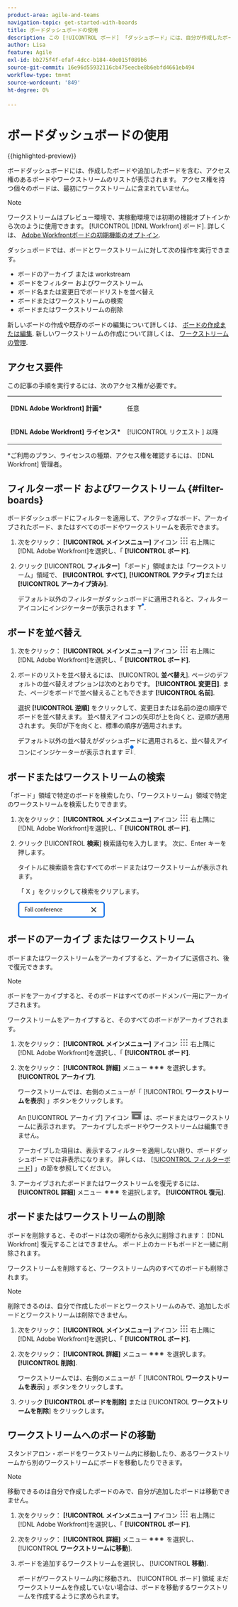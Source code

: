 ```yaml
---
product-area: agile-and-teams
navigation-topic: get-started-with-boards
title: ボードダッシュボードの使用
description: この [!UICONTROL ボード] 「ダッシュボード」には、自分が作成したボードや追加したボードなど、アクセス権のあるボードの一覧が表示されます。
author: Lisa
feature: Agile
exl-id: bb275f4f-efaf-4dcc-b184-40e015f089b6
source-git-commit: 16e96d55932116cb475eecbe8b6ebfd4661eb494
workflow-type: tm+mt
source-wordcount: '849'
ht-degree: 0%

---
```


# ボードダッシュボードの使用

{{highlighted-preview}}

ボードダッシュボードには、作成したボードや追加したボードを含む、アクセス権のあるボードやワークストリームのリストが表示されます。 アクセス権を持つ個々のボードは、最初にワークストリームに含まれていません。

>[!NOTE]
>
>ワークストリームはプレビュー環境で、実稼動環境では初期の機能オプトインから次のように使用できます。 [!UICONTROL [!DNL Workfront] ボード]. 詳しくは、 [Adobe Workfrontボードの初期機能のオプトイン](/help/quicksilver/agile/get-started-with-boards/boards-early-feature-opt-in.md).

ダッシュボードでは、ボードとワークストリームに対して次の操作を実行できます。

* ボードのアーカイブ <span class="preview">または workstream</span>
* ボードをフィルター <span class="preview">およびワークストリーム</span>
* ボード名または変更日でボードリストを並べ替え
* ボードまたはワークストリームの検索
* ボードまたはワークストリームの削除

新しいボードの作成や既存のボードの編集について詳しくは、 [ボードの作成または編集](../../agile/get-started-with-boards/create-edit-board.md). 新しいワークストリームの作成について詳しくは、 [ワークストリームの管理](/help/quicksilver/agile/use-boards-agile-planning-tools/manage-collections.md).

## アクセス要件

この記事の手順を実行するには、次のアクセス権が必要です。

<table style="table-layout:auto"> 
 <col> 
 <col> 
 <tbody> 
  <tr> 
   <td role="rowheader"><strong>[!DNL Adobe Workfront] 計画*</strong></td> 
   <td> <p>任意</p> </td> 
  </tr> 
  <tr> 
   <td role="rowheader"><strong>[!DNL Adobe Workfront] ライセンス*</strong></td> 
   <td> <p>[!UICONTROL リクエスト ] 以降</p> </td> 
  </tr> 
 </tbody> 
</table>

&#42;ご利用のプラン、ライセンスの種類、アクセス権を確認するには、 [!DNL Workfront] 管理者。

## フィルターボード <span class="preview">およびワークストリーム</span> {#filter-boards}

ボードダッシュボードにフィルターを適用して、アクティブなボード、アーカイブされたボード、またはすべてのボードやワークストリームを表示できます。

1. 次をクリック： **[!UICONTROL メインメニュー]** アイコン ![](assets/main-menu-icon.png) 右上隅に [!DNL Adobe Workfront]を選択し、「 **[!UICONTROL ボード]**.
1. クリック [!UICONTROL **フィルター**] 「ボード」領域または「ワークストリーム」領域で、 **[!UICONTROL すべて]**, **[!UICONTROL アクティブ]**&#x200B;または **[!UICONTROL アーカイブ済み]**.

   デフォルト以外のフィルターがダッシュボードに適用されると、フィルターアイコンにインジケーターが表示されます ![ダッシュボードに適用するフィルター](assets/boards-filterapplied-30x30.png).

## ボードを並べ替え

1. 次をクリック： **[!UICONTROL メインメニュー]** アイコン ![](assets/main-menu-icon.png) 右上隅に [!DNL Adobe Workfront]を選択し、「 **[!UICONTROL ボード]**.
1. ボードのリストを並べ替えるには、 [!UICONTROL **並べ替え**]. ページのデフォルトの並べ替えオプションは次のとおりです。 **[!UICONTROL 変更日]**. また、ページをボードで並べ替えることもできます **[!UICONTROL 名前]**.

   選択 **[!UICONTROL 逆順]** をクリックして、変更日または名前の逆の順序でボードを並べ替えます。 並べ替えアイコンの矢印が上を向くと、逆順が適用されます。 矢印が下を向くと、標準の順序が適用されます。

   デフォルト以外の並べ替えがダッシュボードに適用されると、並べ替えアイコンにインジケーターが表示されます ![適用された並べ替え](assets/sort-applied-boards.png).

## ボードまたはワークストリームの検索

「ボード」領域で特定のボードを検索したり、「ワークストリーム」領域で特定のワークストリームを検索したりできます。

1. 次をクリック： **[!UICONTROL メインメニュー]** アイコン ![](assets/main-menu-icon.png) 右上隅に [!DNL Adobe Workfront]を選択し、「 **[!UICONTROL ボード]**.
1. クリック [!UICONTROL **検索**] 検索語句を入力します。 次に、Enter キーを押します。

   タイトルに検索語を含むすべてのボードまたはワークストリームが表示されます。

   「 X 」をクリックして検索をクリアします。

   ![ダッシュボードでのボードの検索](assets/boards-searchbox.png)

## ボードのアーカイブ <span class="preview">またはワークストリーム</span>

ボードまたはワークストリームをアーカイブすると、アーカイブに送信され、後で復元できます。

>[!NOTE]
>
>ボードをアーカイブすると、そのボードはすべてのボードメンバー用にアーカイブされます。
>
>ワークストリームをアーカイブすると、そのすべてのボードがアーカイブされます。

1. 次をクリック： **[!UICONTROL メインメニュー]** アイコン ![](assets/main-menu-icon.png) 右上隅に [!DNL Adobe Workfront]を選択し、「 **[!UICONTROL ボード]**.
1. 次をクリック： **[!UICONTROL 詳細]** メニュー ![その他のメニュー](assets/more-icon-spectrum.png) を選択します。 **[!UICONTROL アーカイブ]**.

   ワークストリームでは、右側のメニューが「 [!UICONTROL **ワークストリームを表示**] 」ボタンをクリックします。

   An [!UICONTROL アーカイブ] アイコン ![アーカイブ](assets/archive-icon-spectrum-25x20.png) は、ボードまたはワークストリームに表示されます。 アーカイブしたボードやワークストリームは編集できません。

   アーカイブした項目は、表示するフィルターを適用しない限り、ボードダッシュボードでは非表示になります。 詳しくは、 [[!UICONTROL フィルターボード]](#filter-boards) 」の節を参照してください。

1. アーカイブされたボードまたはワークストリームを復元するには、 **[!UICONTROL 詳細]** メニュー ![その他のメニューアイコン](assets/more-icon-spectrum.png) を選択します。 **[!UICONTROL 復元]**.

## ボードまたはワークストリームの削除

ボードを削除すると、そのボードは次の場所から永久に削除されます： [!DNL Workfront] 復元することはできません。 ボード上のカードもボードと一緒に削除されます。

ワークストリームを削除すると、ワークストリーム内のすべてのボードも削除されます。

>[!NOTE]
>
>削除できるのは、自分で作成したボードとワークストリームのみで、追加したボードとワークストリームは削除できません。

1. 次をクリック： **[!UICONTROL メインメニュー]** アイコン ![](assets/main-menu-icon.png) 右上隅に [!DNL Adobe Workfront]を選択し、「 **[!UICONTROL ボード]**.
1. 次をクリック： **[!UICONTROL 詳細]** メニュー ![[!UICONTROL その他のメニュー]](assets/more-icon-spectrum.png) を選択します。 **[!UICONTROL 削除]**.

   ワークストリームでは、右側のメニューが「 [!UICONTROL **ワークストリームを表示**] 」ボタンをクリックします。

1. クリック **[!UICONTROL ボードを削除]** または [!UICONTROL **ワークストリームを削除**] をクリックします。

## ワークストリームへのボードの移動

スタンドアロン・ボードをワークストリーム内に移動したり、あるワークストリームから別のワークストリームにボードを移動したりできます。

>[!NOTE]
>
>移動できるのは自分で作成したボードのみで、自分が追加したボードは移動できません。

1. 次をクリック： **[!UICONTROL メインメニュー]** アイコン ![](assets/main-menu-icon.png) 右上隅に [!DNL Adobe Workfront]を選択し、「 **[!UICONTROL ボード]**.
1. 次をクリック： **[!UICONTROL 詳細]** メニュー ![[!UICONTROL その他のメニュー]](assets/more-icon-spectrum.png) を選択し、 [!UICONTROL **ワークストリームに移動**].
1. ボードを追加するワークストリームを選択し、 [!UICONTROL **移動**].

   ボードがワークストリーム内に移動され、 [!UICONTROL ボード] 領域
まだワークストリームを作成していない場合は、ボードを移動するワークストリームを作成するように求められます。
